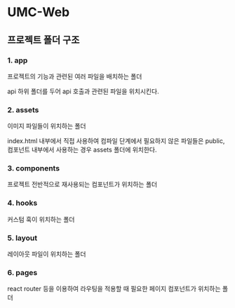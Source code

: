 # UMC-Web

## 프로젝트 폴더 구조

### 1. app

프로젝트의 기능과 관련된 여러 파일을 배치하는 폴더

api 하위 폴더를 두어 api 호출과 관련된 파일을 위치시킨다.

### 2. assets

이미지 파일들이 위치하는 폴더

index.html 내부에서 직접 사용하여 컴파일 단계에서 필요하지 않은 파일들은 public, 컴포넌트 내부에서 사용하는 경우 assets 폴더에 위치한다.

### 3. components

프로젝트 전반적으로 재사용되는 컴포넌트가 위치하는 폴더

### 4. hooks

커스텀 훅이 위치하는 폴더

### 5. layout

레이아웃 파일이 위치하는 폴더

### 6. pages

react router 등을 이용하여 라우팅을 적용할 때 필요한 페이지 컴포넌트가 위치하는 폴더
